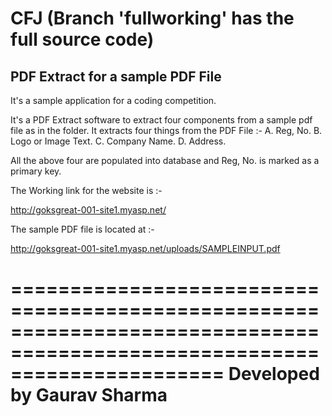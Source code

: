 CFJ (Branch 'fullworking' has the full source code)
===

PDF Extract for a sample PDF File
--------------------------------------------------------------------------------------------------------------------------
It's a sample application for a coding competition.

It's a PDF Extract software to extract four components from a sample pdf file as in the folder.
It extracts four things from the PDF File :-
A. Reg, No.
B. Logo or Image Text.
C. Company Name.
D. Address.

All the above four are populated into database and Reg, No. is marked as a primary key.


The Working link for the website is :-

http://goksgreat-001-site1.myasp.net/

The sample PDF file is located at :-

http://goksgreat-001-site1.myasp.net/uploads/SAMPLEINPUT.pdf

==========================================================================================================================
Developed by Gaurav Sharma
==========================================================================================================================
